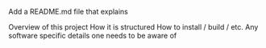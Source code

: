 Add a README.md file that explains

Overview of this project
How it is structured
How to install / build / etc.
Any software specific details one needs to be aware of
